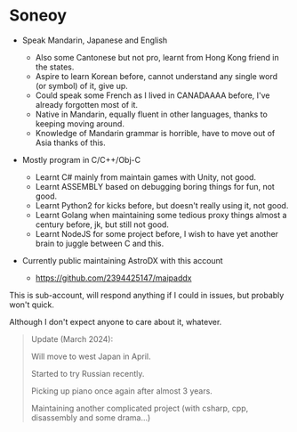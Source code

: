 # Soneoy

* Speak Mandarin, Japanese and English
  * Also some Cantonese but not pro, learnt from Hong Kong friend in the states.
  * Aspire to learn Korean before, cannot understand any single word (or symbol) of it, give up.
  * Could speak some French as I lived in CANADAAAA before, I've already forgotten most of it.
  * Native in Mandarin, equally fluent in other languages, thanks to keeping moving around.
  * Knowledge of Mandarin grammar is horrible, have to move out of Asia thanks of this.

* Mostly program in C/C++/Obj-C
  * Learnt C# mainly from maintain games with Unity, not good.
  * Learnt ASSEMBLY based on debugging boring things for fun, not good.
  * Learnt Python2 for kicks before, but doesn't really using it, not good.
  * Learnt Golang when maintaining some tedious proxy things almost a century before, jk, but still not good.
  * Learnt NodeJS for some project before, I wish to have yet another brain to juggle between C and this.
 
* Currently public maintaining AstroDX with this account
  * https://github.com/2394425147/maipaddx

This is sub-account, will respond anything if I could in issues, but probably won't quick.

Although I don't expect anyone to care about it, whatever.

> Update (March 2024):
>
> Will move to west Japan in April.
>
> Started to try Russian recently.
>
> Picking up piano once again after almost 3 years.
>
> Maintaining another complicated project (with csharp, cpp, disassembly and some drama...)
